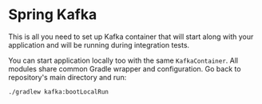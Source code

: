 # Spring Kafka

This is all you need to set up Kafka container that will start along with your application 
and will be running during integration tests.

You can start application locally too with the same `KafkaContainer`.
All modules share common Gradle wrapper and configuration. Go back to 
repository's main directory and run:

```shell script
./gradlew kafka:bootLocalRun
```